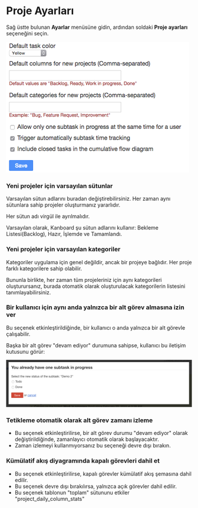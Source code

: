 Proje Ayarları
================

Sağ üstte bulunan **Ayarlar** menüsüne gidin, ardından soldaki **Proje ayarları** seçeneğini seçin.

![Project settings](../screenshots/project-settings.png)

### Yeni projeler için varsayılan sütunlar

Varsayılan sütun adlarını buradan değiştirebilirsiniz.
Her zaman aynı sütunlara sahip projeler oluşturmanız yararlıdır.

Her sütun adı virgül ile ayrılmalıdır.

Varsayılan olarak, Kanboard şu sütun adlarını kullanır: Bekleme Listesi(Backlog), Hazır, İşlemde ve Tamamlandı.

### Yeni projeler için varsayılan kategoriler

Kategoriler uygulama için genel değildir, ancak bir projeye bağlıdır.
Her proje farklı kategorilere sahip olabilir.

Bununla birlikte, her zaman tüm projeleriniz için aynı kategorileri oluşturursanız, burada otomatik olarak oluşturulacak kategorilerin listesini tanımlayabilirsiniz.

### Bir kullanıcı için aynı anda yalnızca bir alt görev almasına izin ver

Bu seçenek etkinleştirildiğinde, bir kullanıcı o anda yalnızca bir alt görevle çalışabilir.

Başka bir alt görev "devam ediyor" durumuna sahipse, kullanıcı bu iletişim kutusunu görür:

![Subtask user restriction](../screenshots/subtask-user-restriction.png)

### Tetikleme otomatik olarak alt görev zamanı izleme

- Bu seçenek etkinleştirilirse, bir alt görev durumu "devam ediyor" olarak değiştirildiğinde, zamanlayıcı otomatik olarak başlayacaktır.
- Zaman izlemeyi kullanmıyorsanız bu seçeneği devre dışı bırakın.

### Kümülatif akış diyagramında kapalı görevleri dahil et

- Bu seçenek etkinleştirilirse, kapalı görevler kümülatif akış şemasına dahil edilir.
- Bu seçenek devre dışı bırakılırsa, yalnızca açık görevler dahil edilir.
- Bu seçenek tablonun "toplam" sütununu etkiler "project_daily_column_stats"


